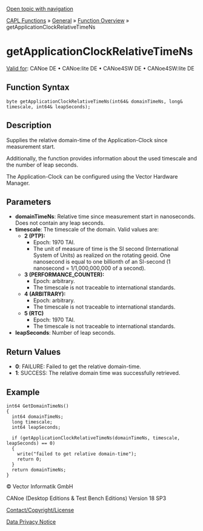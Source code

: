 [Open topic with navigation](../../../../../CANoeDEFamily.htm#Topics/CAPLFunctions/Other/Functions/CAPLfunctionGetApplicationClockRelativeTimeNs.md)

[CAPL Functions](../../CAPLfunctions.md) » [General](../CAPLGeneralStartPage.md) » [Function Overview](../CAPLfunctionsGeneralOverview.md) » getApplicationClockRelativeTimeNs

# getApplicationClockRelativeTimeNs

[Valid for](../../../Shared/FeatureAvailability.md): CANoe DE • CANoe:lite DE • CANoe4SW DE • CANoe4SW:lite DE

## Function Syntax

```plaintext
byte getApplicationClockRelativeTimeNs(int64& domainTimeNs, long& timescale, int64& leapSeconds);
```

## Description

Supplies the relative domain-time of the Application-Clock since measurement start.

Additionally, the function provides information about the used timescale and the number of leap seconds.

The Application-Clock can be configured using the Vector Hardware Manager.

## Parameters

- **domainTimeNs**: Relative time since measurement start in nanoseconds. Does not contain any leap seconds.
- **timescale**: The timescale of the domain. Valid values are:
  - **2 (PTP):**
    - Epoch: 1970 TAI.
    - The unit of measure of time is the SI second (International System of Units) as realized on the rotating geoid. One nanosecond is equal to one billionth of an SI-second (1 nanosecond = 1/1,000,000,000 of a second).
  - **3 (PERFORMANCE_COUNTER):**
    - Epoch: arbitrary.
    - The timescale is not traceable to international standards.
  - **4 (ARBITRARY):**
    - Epoch: arbitrary.
    - The timescale is not traceable to international standards.
  - **5 (RTC)**
    - Epoch: 1970 TAI.
    - The timescale is not traceable to international standards.
- **leapSeconds**: Number of leap seconds.

## Return Values

- **0**: FAILURE: Failed to get the relative domain-time.
- **1**: SUCCESS: The relative domain time was successfully retrieved.

## Example

```plaintext
int64 GetDomainTimeNs()
{
  int64 domainTimeNs;
  long timescale;
  int64 leapSeconds;

  if (getApplicationClockRelativeTimeNs(domainTimeNs, timescale, leapSeconds) == 0)
  {
    write("failed to get relative domain-time");
    return 0;
  }
  return domainTimeNs;
}
```

© Vector Informatik GmbH

CANoe (Desktop Editions & Test Bench Editions) Version 18 SP3

[Contact/Copyright/License](../../../Shared/ContactCopyrightLicense.md)

[Data Privacy Notice](https://www.vector.com/int/en/company/get-info/privacy-policy/)
